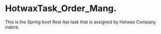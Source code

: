 # HotwaxTask_Order_Mang.
This is the Spring boot Rest Api task that is assigned by Hotwax Company indore.
